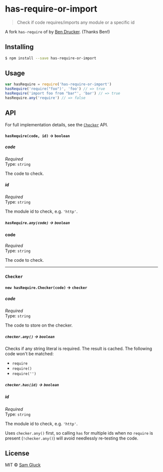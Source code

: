 # has-require-or-import

> Check if code requires/imports any module or a specific id

A fork `has-require` of by [Ben Drucker](http://bendrucker.me). (Thanks Ben!)

## Installing

```bash
$ npm install --save has-require-or-import
```

## Usage

```js
var hasRequire = require('has-require-or-import')
hasRequire('require("foo")', 'foo') // => true
hasRequire('import foo from "bar"', 'bar') // => true
hasRequire.any('require') // => false
```

## API

For full implementation details, see the [`Checker`](#checker) API.

#### `hasRequire(code, id)` -> `boolean`

##### code

*Required*  
Type: `string`

The code to check.

##### id

*Required*  
Type: `string`

The module id to check, e.g. `'http'`.

##### `hasRequire.any(code)` -> `boolean`

#### code

*Required*  
Type: `string`

The code to check.

<hr>

### `Checker`

#### `new hasRequire.Checker(code)` -> `checker`

##### code

*Required*  
Type: `string`

The code to store on the checker.

##### `checker.any()` -> `boolean`

Checks if any string literal is required. The result is cached. The following code won't be matched:

* `require`
* `require()`
* `require('')`

##### `checker.has(id)` -> `boolean`

##### id

*Required*  
Type: `string`

The module id to check, e.g. `'http'`.

Uses `checker.any()` first, so calling `has` for multiple ids when no `require` is present (`!checker.any()`) will avoid needlessly re-testing the code.

## License

MIT © [Sam Gluck](github.com/sdgluck)
